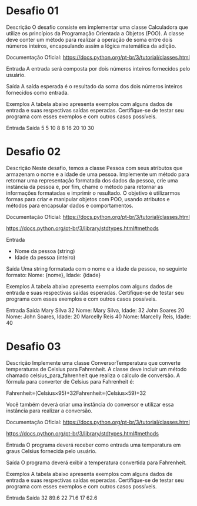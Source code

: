 # Desafio 01

Descrição
O desafio consiste em implementar uma classe Calculadora que utilize os princípios da Programação Orientada a Objetos (POO). A classe deve conter um método para realizar a operação de soma entre dois números inteiros, encapsulando assim a lógica matemática da adição.

Documentação Oficial:
https://docs.python.org/pt-br/3/tutorial/classes.html

Entrada
A entrada será composta por dois números inteiros fornecidos pelo usuário.

Saída
A saída esperada é o resultado da soma dos dois números inteiros fornecidos como entrada.

Exemplos
A tabela abaixo apresenta exemplos com alguns dados de entrada e suas respectivas saídas esperadas. Certifique-se de testar seu programa com esses exemplos e com outros casos possíveis.

Entrada	Saída
5
5	10
8
8	16
20
10	30

# Desafio 02

Descrição
Neste desafio, temos a classe Pessoa com seus atributos que armazenam o nome e a idade de uma pessoa. Implemente um método para retornar uma representação formatada dos dados da pessoa, crie uma instância da pessoa e, por fim, chame o método para retornar as informações formatadas e imprimir o resultado. O objetivo é utilizarmos formas para criar e manipular objetos com POO, usando atributos e métodos para encapsular dados e comportamentos.

Documentação Oficial:
https://docs.python.org/pt-br/3/tutorial/classes.html

https://docs.python.org/pt-br/3/library/stdtypes.html#methods

Entrada
- Nome da pessoa (string)
- Idade da pessoa (inteiro)

Saída
Uma string formatada com o nome e a idade da pessoa, no seguinte formato: Nome: {nome}, Idade: {idade}

Exemplos
A tabela abaixo apresenta exemplos com alguns dados de entrada e suas respectivas saídas esperadas. Certifique-se de testar seu programa com esses exemplos e com outros casos possíveis.

Entrada	Saída
Mary Silva
32	Nome: Mary Silva, Idade: 32
John Soares
20	Nome: John Soares, Idade: 20
Marcelly Reis
40	Nome: Marcelly Reis, Idade: 40


# Desafio 03

Descrição
Implemente uma classe ConversorTemperatura que converte temperaturas de Celsius para Fahrenheit. A classe deve incluir um método chamado celsius_para_fahrenheit que realiza o cálculo de conversão. A fórmula para converter de Celsius para Fahrenheit é:

Fahrenheit=(Celsius×95)+32Fahrenheit=(Celsius×59​)+32

Você também deverá criar uma instância do conversor e utilizar essa instância para realizar a conversão.

Documentação Oficial:
https://docs.python.org/pt-br/3/tutorial/classes.html

https://docs.python.org/pt-br/3/library/stdtypes.html#methods

Entrada
O programa deverá receber como entrada uma temperatura em graus Celsius fornecida pelo usuário.

Saída
O programa deverá exibir a temperatura convertida para Fahrenheit.

Exemplos
A tabela abaixo apresenta exemplos com alguns dados de entrada e suas respectivas saídas esperadas. Certifique-se de testar seu programa com esses exemplos e com outros casos possíveis.

Entrada	Saída
32	89.6
22	71.6
17	62.6
